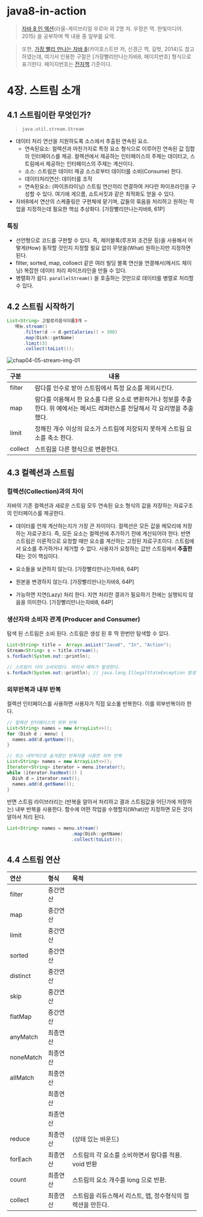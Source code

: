 # java8-in-action

> [자바 8 인 액션](http://book.naver.com/bookdb/book_detail.nhn?bid=8883567)(라울-게이브리얼 우르마 외 2명 저. 우정은 역. 한빛미디어. 2015) 을 공부하며 책 내용 중 일부를 요약.



> 또한, [가장 빨리 만나는 자바 8](http://book.naver.com/bookdb/book_detail.nhn?bid=7583421)(카이호스트만 저, 신경근 역, 길벗, 2014)도 참고하였는데, 여기서 인용한 구절은 [가장빨리만나는자바8, 페이지번호] 형식으로 표기한다. 페이지번호는 [전자책](https://ridibooks.com/v2/Detail?id=754012382) 기준이다.



# 4장. 스트림 소개

## 4.1 스트림이란 무엇인가?

>`java.util.stream.Stream`

- 데이터 처리 연산을 지원하도록 소스에서 추출된 연속된 요소.
  - 연속된요소: 컬렉션과 마찬가지로 특정 요소 형식으로 이루어진 연속된 값 집합의 인터페이스를 제공. 컬렉션에서 제공하는 인터페이스의 주제는 데이터고, 스트림에서 제공하는 인터페이스의 주제는 계산이다.
  - 소스: 스트림은 데이터 제공 소스로부터 데이터를 소비(Consume) 한다.
  - 데이터처리연산: 데이터를 조작
  - 연속된요소: (파이프라이닝) 스트림 연산끼리 연결하여 커다란 파이프라인을 구성할 수 있다. 여기에 게으름, 쇼트서킷과 같은 최적화도 얻을 수 있다.
- 자바8에서 연산의 스케줄링은 구현체에 맡기며, 값들의 묶음을 처리하고 원하는 작업을 지정하는데 필요한 핵심 추상화다.  [가장빨리만나는자바8, 61P]



### 특징

- 선언형으로 코드를 구현할 수 있다. 즉, 제어블록(루프와 조건문 등)을 사용해서 어떻게(How) 동작할 것인지 지정할 필요 없이 무엇을(What) 원하는지만 지정하면 된다.
- filter, sorted, map, colloect 같은 여러 빌딩 블록 연산을 연결해서(메서드 체이닝) 복잡한 데이터 처리 파이프라인을 만들 수 있다.
- 병렬화가 쉽다.  `parallelStream()` 을 호출하는 것만으로 데이터를 병렬로 처리할 수 있다.



## 4.2 스트림 시작하기

```java
List<String> 고칼로리음식이름3개 =
   메뉴.stream()
      .filter(d -> d.getCalories() > 300)
      .map(Dish::getName)
      .limit(3)
      .collect(toList());
```

![chap04-05-stream-img-01](image/chap04-05-stream-img-01.JPG)



| 구분      | 내용                                       |
| :------ | ---------------------------------------- |
| filter  | 람다를 인수로 받아 스트림에서 특정 요소를 제외시킨다.           |
| map     | 람다를 이용해서 한 요소롤 다른 요소로 변환하거나 정보를 추출한다. 위 예에서는 메서드 레퍼런스를 전달해서 각 요리명을 추출했다. |
| limit   | 정해진 개수 이상의 요소가 스트림에 저장되지 못하게 스트림 요소를 축소 한다. |
| collect | 스트림을 다른 형식으로 변환한다.                       |



## 4.3 컬렉션과 스트림

### 컬렉션(Collection)과의 차이  

자바의 기존 컬렉션과 새로운 스트림 모두 연속된 요소 형식의 값을 저장하는 자료구조의 인터페이스를 제공한다. 

- 데이터를 언제 계산하는지가 가장 큰 차이이다. 컬렉션은 모든 값을 메모리에 저장하는 자료구조다. 즉, 모든 요소는 컬렉션에 추가하기 전에 계산되어야 한다. 반면 스트림은 이론적으로 요청할 때만 요소를 계산하는 고정된 자료구조이다. 스트림에서 요소를 추가하거나 제거할 수 없다. 사용자가 요청하는 값만 스트림에서 **추출한다**는 것이 핵심이다. 


- 요소들을 보관하지 않는다. [가장빨리만나는자바8, 64P]
- 원본을 변경하지 않는다. [가장빨리만나는자바8, 64P]
- 가능하면 지연(Lazy) 처리 한다. 지연 처리란 결과가 필요하기 전에는 실행되지 않음을 의미한다. [가장빨리만나는자바8, 64P]



### 생산자와 소비자 관계 (Producer and Consumer)

탐색 된 스트림은 소비 된다. 스트림은 생성 된 후 딱 한번만 탐색할 수 있다.

```java
List<String> title =  Arrays.asList("Java8", "In", "Action");
Stream<String> s = title.stream();
s.forEach(System.out::println);

// 스트림이 이미 소비되었다. 따라서 예외가 발생한다.
s.forEach(System.out::println); // java.lang.IllegalStateException 발생
```



### 외부반복과 내부 반복

컬렉션 인터페이스를 사용하면 사용자가 직접 요소롤 반복한다. 이를 외부반복이라 한다.

```java
// 컬렉션 인터페이스의 외부 반복
List<String> names = new ArrayList<>();
for (Dish d : menu) {
  names.add(d.getName());
}

// 또는 내부적으로 숨겨졌던 반복자를 사용한 외부 반복
List<String> names = new ArrayList<>();
Iterator<String> iterator = menu.iterator();
while (iterator.hasNext()) {
  Dish d = iterator.next();
  names.add(d.getName());
}
```

반면 스트림 라이브러리는 (반복을 알아서 처리하고 결과 스트림값을 어딘가에 저장하는) 내부 반복을 사용한다. 함수에 어떤 작업을 수행할지(What)만 지정하면 모든 것이 알아서 처리 된다.

```java
List<String> names = menu.stream()
  						.map(Dish::getName)
  						.collect(toList());
```



## 4.4 스트림 연산

| 연산        | 형식   | 목적                                 |
| :-------- | :--- | :--------------------------------- |
| filter    | 중간연산 |                                    |
| map       | 중간연산 |                                    |
| limit     | 중간연산 |                                    |
| sorted    | 중간연산 |                                    |
| distinct  | 중간연산 |                                    |
| skip      | 중간연산 |                                    |
| flatMap   | 중간연산 |                                    |
| anyMatch  | 최종연산 |                                    |
| noneMatch | 최종연산 |                                    |
| allMatch  | 최종연산 |                                    |
|           | 최종연산 |                                    |
|           | 최종연산 |                                    |
| reduce    | 최종연산 | (상태 있는 바운드)                        |
| forEach   | 최종연산 | 스트림의 각 요소를 소비하면서 람다를 적용. void 반환   |
| count     | 최종연산 | 스트림의 요소 개수를 long 으로 반환.            |
| collect   | 최종연산 | 스트림을 리듀스해서 리스트, 맵, 정수형식의 컬렉션을 만든다. |

